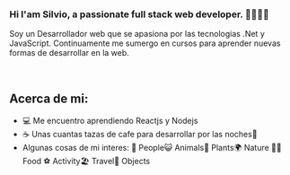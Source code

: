 ### Hi I'am Silvio, a passionate full stack web developer. 👋👨🏽‍💻

Soy un Desarrollador web que se apasiona por las tecnologias .Net y JavaScript. Continuamente me sumergo en cursos para aprender nuevas formas de desarrollar en la web.
<!--
**salinassilvio/salinassilvio** is a ✨ _special_ ✨ repository because its `README.md` (this file) appears on your GitHub profile.
Here are some ideas to get you started:
-->
</br>

## Acerca de mi:
- 💻 Me encuentro aprendiendo Reactjs y Nodejs
- ☕ Unas cuantas tazas de cafe para desarrollar por las noches🌙
- Algunas cosas de mi interes:
👦 People😺 Animals💐 Plants🌍 Nature 🍔🍕 Food ⚽ Activity🏖 Travel💎 Objects 
